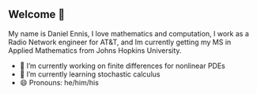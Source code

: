 ## Welcome 👋

My name is Daniel Ennis, I love mathematics and computation, I work as a Radio Network engineer for AT&T, and Im currently getting my MS in Applied Mathematics from Johns Hopkins University.

- 🔭 I’m currently working on finite differences for nonlinear PDEs 
- 🌱 I’m currently learning stochastic calculus
- 😄 Pronouns: he/him/his

<!--
**danielennis521/danielennis521** is a ✨ _special_ ✨ repository because its `README.md` (this file) appears on your GitHub profile.

Here are some ideas to get you started:

- 🔭 I’m currently working on ...
- 🌱 I’m currently learning ...
- 👯 I’m looking to collaborate on ...
- 🤔 I’m looking for help with ...
- 💬 Ask me about ...
- 📫 How to reach me: ...
- 😄 Pronouns: ...
- ⚡ Fun fact: ...
-->
